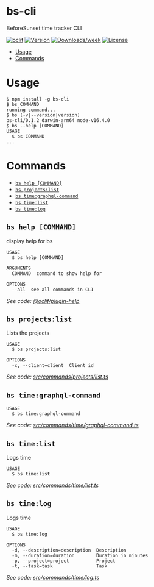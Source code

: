 bs-cli
=======

BeforeSunset time tracker CLI

[![oclif](https://img.shields.io/badge/cli-oclif-brightgreen.svg)](https://oclif.io)
[![Version](https://img.shields.io/npm/v/bs-cli.svg)](https://npmjs.org/package/,bs-cli)
[![Downloads/week](https://img.shields.io/npm/dw/bs-cli.svg)](https://npmjs.org/package/,bs-cli)
[![License](https://img.shields.io/npm/l/bs-cli.svg)](https://github.com/gokceno/,bs-cli/blob/master/package.json)

<!-- toc -->
* [Usage](#usage)
* [Commands](#commands)
<!-- tocstop -->
# Usage
<!-- usage -->
```sh-session
$ npm install -g bs-cli
$ bs COMMAND
running command...
$ bs (-v|--version|version)
bs-cli/0.1.2 darwin-arm64 node-v16.4.0
$ bs --help [COMMAND]
USAGE
  $ bs COMMAND
...
```
<!-- usagestop -->
# Commands
<!-- commands -->
* [`bs help [COMMAND]`](#bs-help-command)
* [`bs projects:list`](#bs-projectslist)
* [`bs time:graphql-command`](#bs-timegraphql-command)
* [`bs time:list`](#bs-timelist)
* [`bs time:log`](#bs-timelog)

## `bs help [COMMAND]`

display help for bs

```
USAGE
  $ bs help [COMMAND]

ARGUMENTS
  COMMAND  command to show help for

OPTIONS
  --all  see all commands in CLI
```

_See code: [@oclif/plugin-help](https://github.com/oclif/plugin-help/blob/v3.2.3/src/commands/help.ts)_

## `bs projects:list`

Lists the projects

```
USAGE
  $ bs projects:list

OPTIONS
  -c, --client=client  Client id
```

_See code: [src/commands/projects/list.ts](https://github.com/gokceno/bs-cli/blob/v0.1.2/src/commands/projects/list.ts)_

## `bs time:graphql-command`

```
USAGE
  $ bs time:graphql-command
```

_See code: [src/commands/time/graphql-command.ts](https://github.com/gokceno/bs-cli/blob/v0.1.2/src/commands/time/graphql-command.ts)_

## `bs time:list`

Logs time

```
USAGE
  $ bs time:list
```

_See code: [src/commands/time/list.ts](https://github.com/gokceno/bs-cli/blob/v0.1.2/src/commands/time/list.ts)_

## `bs time:log`

Logs time

```
USAGE
  $ bs time:log

OPTIONS
  -d, --description=description  Description
  -m, --duration=duration        Duration in minutes
  -p, --project=project          Project
  -t, --task=task                Task
```

_See code: [src/commands/time/log.ts](https://github.com/gokceno/bs-cli/blob/v0.1.2/src/commands/time/log.ts)_
<!-- commandsstop -->

